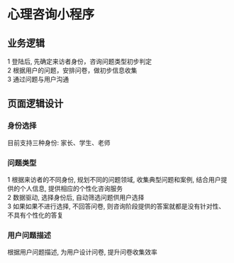 # 心理咨询小程序

## 业务逻辑
1 登陆后, 先确定来访者身份，咨询问题类型初步判定  
2 根据用户的问题，安排问卷，做初步信息收集  
3 通过问题与用户沟通  

## 页面逻辑设计

### 身份选择
目前支持三种身份: 家长、学生、老师

### 问题类型
1 根据来访者的不同身份, 规划不同的问题领域, 收集典型问题和案例, 结合用户提供的个人信息, 提供相应的个性化咨询服务  
2 数据驱动, 选择身份后, 自动筛选问题供用户选择  
3 如果如果不进行选择, 不回答问卷, 则咨询阶段提供的答案就都是没有针对性、不具有个性化的答复  

### 用户问题描述
根据用户问题描述, 为用户设计问卷, 提升问卷收集效率




